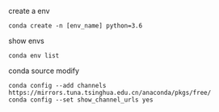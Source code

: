 create a env

```conda create -n [env_name] python=3.6```


show envs

```conda env list```


conda source modify

```
conda config --add channels https://mirrors.tuna.tsinghua.edu.cn/anaconda/pkgs/free/
conda config --set show_channel_urls yes

```
